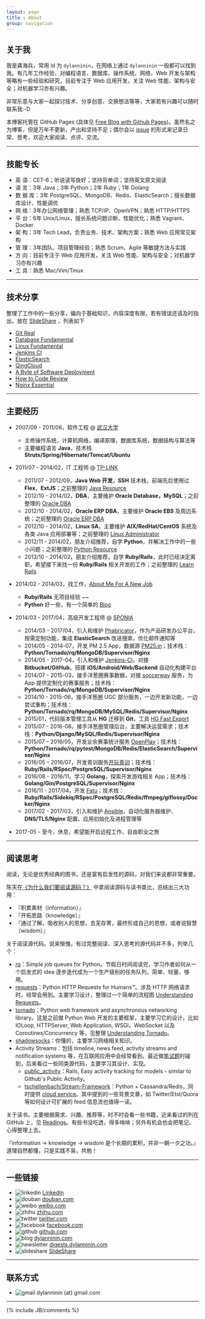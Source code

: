 ```yaml
---
layout: page
title : About
group: navigation
---
```


## 关于我

我是龚海兵，常用 id 为 `dylanninin`，在网络上通过 `dylanninin` 一般都可以找到我。有几年工作经验，对编程语言、数据库、操作系统、网络、Web 开发与架构等略有一些经验和研究，目前专注于 Web 应用开发，关注 Web 性能、架构与安全；对机器学习亦有兴趣。

非常乐意与大家一起探讨技术、分享创意、交换想法等等，大家若有兴趣可以随时联系我:-D

本博客托管在 GitHub Pages (具体见 [Free Blog with Github Pages](https://dylanninin.com/blog/2013/11/02/free_blogs.html))。虽然名之为博客，但是万年不更新，产出和坚持不足；偶尔会以 [issue](https://github.com/dylanninin/dylanninin.github.com/issues?utf8=%E2%9C%93&q=is%3Aissue) 的形式来记录日常、思考，欢迎大家阅读、点评、交流。

<hr>

## 技能专长

- 英    语：CET-6；听说读写良好；坚持背单词；坚持英文原文阅读
- 语    言：3年 Java；3年 Python；2年 Ruby；1年 Golang
- 数 据 库：3年 PostgreSQL、MongoDB、Redis、ElasticSearch；擅长数据库设计、性能调优
- 网    络：3年办公网络管理；熟悉 TCP/IP、OpenVPN；熟悉 HTTP/HTTPS
- 平    台：6年 Unix/Linux，擅长系统问题诊断、性能优化；熟悉 Vagrant、Docker
- 架    构：3年 Tech Lead，负责业务、技术、架构方案；熟悉 Web 应用常见架构
- 管    理：3年团队、项目管理经验；熟悉 Scrum、Agile 等敏捷方法与实践
- 方    向：目前专注于 Web 应用开发，关注 Web 性能、架构与安全；对机器学习亦有兴趣
- 工    具：熟悉 Mac/Vim/Tmux

<hr>

## 技术分享

整理了工作中的一些分享，偏向于基础知识，内容深度有限，若有错误还请及时指出。放在 [SlideShare](https://www.slideshare.net/DylannininGogh/presentations) ，列表如下

- [Git Real](http://www.slideshare.net/DylannininGogh/git-real)
- [Database Fundamental](http://www.slideshare.net/DylannininGogh/database-fundamental)
- [Linux Fundamental](http://www.slideshare.net/DylannininGogh/linux-fundamental)
- [Jenkins CI](http://www.slideshare.net/DylannininGogh/jenkinsci-64440428)
- [ElasticSearch](http://www.slideshare.net/DylannininGogh/search-engine-64442482)
- [QingCloud](http://www.slideshare.net/DylannininGogh/sponia-with-qingcloud)
- [A Byte of Software Deployment](http://www.slideshare.net/DylannininGogh/a-byte-of-software-deployment)
- [How to Code Review](http://www.slideshare.net/DylannininGogh/how-to-code-review)
- [Nginx Essential](http://www.slideshare.net/DylannininGogh/nginx-essential-68703694)

<hr>

## 主要经历

- 2007/09 - 2011/06，软件工程 @ [武汉大学](http://www.whu.edu.cn/)
  - 主修操作系统，计算机网络，编译原理，数据库系统，数据结构与算法等
  - 主要编程语言 **Java**，技术栈 **Struts/Spring/Hibernate/Tomcat/Ubuntu**
- 2011/07 - 2014/02，IT 工程师 @ [TP-LINK](http://www.tp-link.com/)
  - 2011/07 - 2012/09，**Java Web 开发**，**SSH** 技术栈，前端先后使用过 **Flex**，**ExtJS**；之前整理的 [Java Resource](https://dylanninin.com/blog/2013/10/09/java_resource.html)
  - 2012/10 - 2014/02，**DBA**，主要维护 **Oracle Database，MySQL**；之前整理的 [Oracle DBA](https://dylanninin.com/blog/2013/10/26/oracle_dba.html)
  - 2012/10 - 2014/02，**Oracle ERP DBA**，主要维护 **Oracle EBS** 及周边系统；之前整理的 [Oracle ERP DBA](https://dylanninin.com/blog/2013/10/25/oracle_ebs.html)
  - 2012/10 - 2014/02，**Linux SA**，主要维护 **AIX/RedHat/CentOS** 系统及各类 Java 应用部署等；之前整理的 [Linux Administrator](https://dylanninin.com/blog/2013/10/25/linux.html)
  - 2012/11 - 2014/02，朋友介绍推荐，自学 **Python**，并解决工作中的一些小问题；之前整理的 [Python Resource](https://dylanninin.com/blog/2013/11/23/python_resource.html)
  - 2013/10 - 2014/02，朋友介绍推荐，自学 **Ruby/Rails**，此时已经决定离职，希望接下来找一份 **Ruby/Rails** 相关开发的工作；之前整理的 [Learn Rails](https://dylanninin.com/blog/2014/01/02/rails.html)
- 2014/02 - 2014/03，找工作，[About Me For A New Job](https://dylanninin.com/blog/2014/02/20/about_me.html)
  - **Ruby/Rails** 无项目经验 ~~
  - **Python** 好一些，有一个简单的 [Blog](https://github.com/dylanninin/blog)
- 2014/03 - 2017/04，高级开发工程师 @ [SPONIA](https://sponia.com/)
  - 2014/03 - 2017/04，引入和维护 [Phabricator](https://www.phacility.com/)，作为产品研发办公平台，按需定制功能，集成 **ElasticSearch** 改进搜索，优化邮件通知等
  - 2014/05 - 2014-07，开发 PM 2.5 App，数据源 [PM25.in](http://www.pm25.in/)；技术栈：**Python/Tornado/rq/MongoDB/Supervisor/Nginx**
  - 2014/05 - 2017-04，引入和维护 [Jenkins-CI](https://jenkins.io/index.html)，对接 **Bitbucket/GitHub**，搭建 **iOS/Android/Web/Backend** 自动化构建平台
  - 2014/07 - 2015-03，接手洋葱圈赛事数据，对接 [soccerway](http://www.soccerway.com/) 服务，为 App 提供定制化的赛事服务；技术栈：**Python/Tornado/rq/MongoDB/Supervisor/Nginx**
  - 2014/10 - 2015-06，接手洋葱圈 UGC 部分服务，一边开发新功能，一边尝试重构；技术栈：**Python/Tornado/rq/MongoDB/MySQL/Redis/Supervisor/Nginx**
  - 2015/01，代码版本管理工具从 **HG** 迁移到 **Git**，工具 [HG Fast Export](https://github.com/frej/fast-export)
  - 2015/07 - 2016-08，接手洋葱圈管理后台，主要解决运营需求；技术栈：**Python/Django/MySQL/Redis/Supervisor/Nginx**
  - 2015/07 – 2016/05，开发业余赛事统计服务 [OpenPlay](https://openplay.com/)；技术栈：**Python/Tornado/rq/pytest/MongoDB/Redis/ElasticSearch/Supervisor/Nginx**
  - 2016/05 – 2016/07，开发青训服务[开玩青训](http://kaiwanqx.com/)；技术栈：**Ruby/Rails/RSpec/PostgreSQL/Supervisor/Nginx**
  - 2016/08 - 2016/11，学习 **Golang**，探索开发游戏相关 App；技术栈：**Golang/Gin/PostgreSQL/Supervisor/Nginx**
  - 2016/11 - 2017/04，开发 [Fatu](https://fatu.me)；技术栈：**Ruby/Rails/Sidekiq/RSpec/PostgreSQL/Redis/ffmpeg/giflossy/Docker/Nginx**
  - 2017/02 - 2017/03，引入和维护 [Ansible](https://www.ansible.com/)，自动化服务器维护、**DNS/TLS/Nginx** 配置、应用初始化及进程管理等

- 2017-05 - 至今，休息，希望能开启远程工作、自由职业之旅

<hr>

## 阅读思考

阅读，无论是优秀经典的图书，还是富有启发性的源码，对我们来说都非常重要。

陈天在[《为什么我们要阅读源码？》](https://zhuanlan.zhihu.com/p/26181360) 中拿阅读源码与读书类比，总结出三大功用：

- 『积累素材（information）』
- 『开拓思路（knowledge）』
- 『通过了解，吸收别人的思想，去芜存菁，最终形成自己的思想，或者说智慧（wisdom）』

关于阅读源代码。说来惭愧，有过完整阅读、深入思考的源代码并不多，列举几个：

- [rq](https://github.com/nvie/rq)：Simple job queues for Python。节假日时间阅读完，学习作者如何从一个启发式的 idea 逐步迭代成为一个生产级别的任务队列，简单、轻量、够用。
- [requests](https://github.com/requests/requests)：Python HTTP Requests for Humans™。涉及 HTTP 网络请求时，经常会用到。主要学习设计，整理过一个简单的流程图 [Understanding Requests](https://github.com/dylanninin/dylanninin.github.com/issues/16)。
- [tornado](https://github.com/tornadoweb/tornado)：Python web framework and asynchronous networking library。这是之前做 Python Web 开发的主要框架，主要学习它的设计，比如 IOLoop, HTTPServer, Web Application, WSGI，WebSocket 以及 Coroutines/Concurrency 等，见整理 [Understanding Tornado](https://github.com/dylanninin/dylanninin.github.com/issues/12)。
- [shadowsocks](https://github.com/shadowsocks/shadowsocks/)：你懂的，主要学习网络相关知识。
- Activity Streams：包括 timeline, news feed, activity streams and notification systems 等，在互联网应用中会经常看到。最近做[笔试题](https://github.com/dylanninin/tower-events)时碰到，后来看过一些同类源代码，主要学习其设计、实现。
  - [public_activity](https://github.com/chaps-io/public_activity)：Rails, Easy activity tracking for models - similar to Github's Public Activity。
  - [tschellenbach/Stream-Framework](https://github.com/tschellenbach/Stream-Framework)：Python + Cassandra/Redis，同时提供 [cloud service](https://getstream.io/)。其中提到的一些背景文章，如 Twitter/Etst/Quora 等如何设计可扩展的 feed 信息流也值得一读。

关于读书。主要根据需求、兴趣、推荐等，时不时会看一些书籍，近来看过的列在 GitHub 上，见  [Readings](https://github.com/dylanninin/dylanninin.github.com/projects/2)。有些书没吃透，得多啃啃；另外有机会也会把笔记、心得整理上去。

『information -> knowledge -> wisdom 是个长期的累积，并非一朝一夕之功。』道理自然都懂，只是实践不易，共勉！

<hr>

## 一些链接

- ![linkedin](http://dylanninin.com/assets/images/me/linkedin.png) [LinkedIn](https://www.linkedin.com/in/dylanninin/)
- ![douban](http://dylanninin.com/assets/images/me/douban.png) [douban.com](http://www.douban.com/people/dylanninin/)
- ![weibo](http://dylanninin.com/assets/images/me/weibo.png) [weibo.com](http://weibo.com/dylanninin)
- ![zhihu](http://dylanninin.com/assets/images/me/zhihu.png) [zhihu.com](https://www.zhihu.com/people/dylanninin/activities)
- ![twitter](http://dylanninin.com/assets/images/me/twitter.png) [twitter.com](https://twitter.com/dylanninin)
- ![facebook](http://dylanninin.com/assets/images/me/facebook.png) [facebook.com](https://www.facebook.com/dylanninin)
- ![github](http://dylanninin.com/assets/images/me/github.png) [github.com](https://github.com/dylanninin)
- ![blog](http://dylanninin.com/assets/images/me/dylanninin.png) [dylanninin.com](https://dylanninin.com)
- ![newsletter](http://dylanninin.com/assets/images/me/revue.png) [digests.dylanninin.com](https://digests.dylanninin.com)
- ![slideshare](http://dylanninin.com/assets/images/me/slideshare.png) [SlideShare](https://www.slideshare.net/DylannininGogh/presentations)

<hr>

## 联系方式

- ![gmail](http://dylanninin.com/assets/images/me/gmail.png) dylanninin (at) gmail.com

<hr>
{% include JB/comments %}

